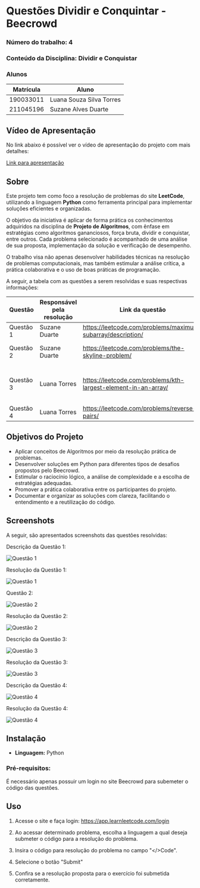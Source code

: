 # Questões Dividir e Conquintar - Beecrowd

### **Número do trabalho:** 4
### **Conteúdo da Disciplina:** Dividir e Conquistar 

### **Alunos**

| Matrícula   | Aluno                                       |
|-------------|---------------------------------------------|
| 190033011   |  Luana Souza Silva Torres          |
| 211045196   | Suzane Alves Duarte        |

## **Vídeo de Apresentação**

No link abaixo é possível ver o vídeo de apresentação do projeto com mais detalhes:

[Link para apresentação]()

## **Sobre**

Este projeto tem como foco a resolução de problemas do site **LeetCode**, utilizando a linguagem **Python** como ferramenta principal para implementar soluções eficientes e organizadas.

O objetivo da iniciativa é aplicar de forma prática os conhecimentos adquiridos na disciplina de **Projeto de Algoritmos**, com ênfase em estratégias como algoritmos gananciosos, força bruta, dividir e conquistar, entre outros. Cada problema selecionado é acompanhado de uma análise de sua proposta, implementação da solução e verificação de desempenho.

O trabalho visa não apenas desenvolver habilidades técnicas na resolução de problemas computacionais, mas também estimular a análise crítica, a prática colaborativa e o uso de boas práticas de programação.

A seguir, a tabela com as questões a serem resolvidas e suas respectivas informações:

| Questão | Responsável pela resolução | Link da questão | Tema do problema | Nível de dificuldade |
|--------|---------------------------|----------------|------------------------|----------------------|
|Questão 1| Suzane Duarte | https://leetcode.com/problems/maximum-subarray/description/ | Maximum Subarray | Médio |
|Questão 2| Suzane Duarte | https://leetcode.com/problems/the-skyline-problem/ | The Skyline Problem | Difícil |
|Questão 3| Luana Torres | https://leetcode.com/problems/kth-largest-element-in-an-array/ | Kth Largest Element in an Array | Médio |
|Questão 4| Luana Torres | https://leetcode.com/problems/reverse-pairs/ | Reverse Pairs| Díficil |


## **Objetivos do Projeto**

- Aplicar conceitos de Algoritmos por meio da resolução prática de problemas.
- Desenvolver soluções em Python para diferentes tipos de desafios propostos pelo Beecrowd.
- Estimular o raciocínio lógico, a análise de complexidade e a escolha de estratégias adequadas. 
- Promover a prática colaborativa entre os participantes do projeto.
- Documentar e organizar as soluções com clareza, facilitando o entendimento e a reutilização do código.


## **Screenshots**

A seguir, são apresentados screenshots das questões resolvidas: 

Descrição da Questão 1:

![Questão 1](assets/maximumSubarraypergunta.png) 

Resolução da Questão 1: 

![Questão 1](assets/maximumSubarray.png) 

Questão 2:

![Questão 2](assets/TheSkylineProblemPergunta.png) 

Resolução da Questão 2: 

![Questão 2](assets/TheSkylineProblem.png) 

Descrição da Questão 3:

![Questão 3](assets/kthLargestElementPergunta.png) 

Resolução da Questão 3: 

![Questão 3](assets/kthLargestElement.png) 

Descrição da Questão 4:

![Questão 4](assets/reversePairsPergunta.png) 

Resolução da Questão 4: 

![Questão 4](assets/reversePairs.png) 

## **Instalação**

- **Linguagem:** Python  

### **Pré-requisitos:**  

É necessário apenas possuir um login no site Beecrowd para subemeter o código das questões. 

## **Uso**

1. Acesse o site e faça login: https://app.learnleetcode.com/login

2. Ao acessar determinado problema, escolha a linguagem a qual deseja submeter o código para a resolução do problema.

3. Insira o código para resolução do problema no campo "</>Code". 

4. Selecione o botão "Submit" 

5. Confira se a resolução proposta para o exercício foi submetida corretamente.
